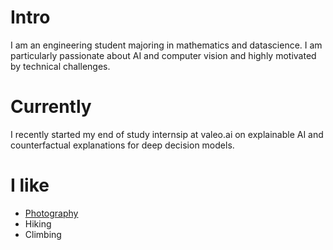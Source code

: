 
# Intro

I am an engineering student majoring in mathematics and datascience. I am particularly passionate about AI and computer vision and highly motivated by technical challenges.

# Currently

I recently started my end of study internsip at valeo.ai on explainable AI and counterfactual explanations for deep decision models.

# I like

- [Photography](https://www.instagram.com/mehdizemni/)
- Hiking
- Climbing